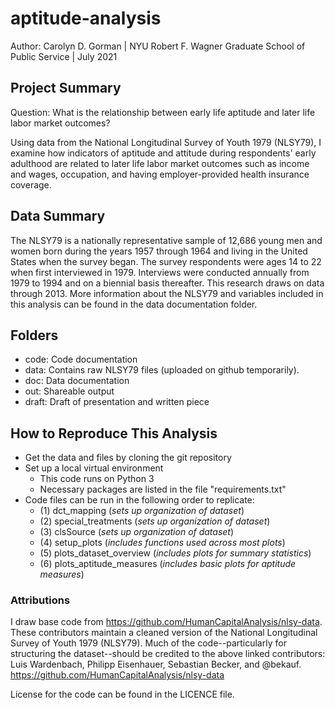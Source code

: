 # aptitude-analysis
Author: Carolyn D. Gorman | NYU Robert F. Wagner Graduate School of Public Service | July 2021

## Project Summary 
Question: What is the relationship between early life aptitude and later life labor market outcomes?

Using data from the National Longitudinal Survey of Youth 1979 (NLSY79), I examine how indicators of aptitude and attitude during respondents' early adulthood are related to later life labor market outcomes such as income and wages, occupation, and having employer-provided health insurance coverage.

## Data Summary 
The NLSY79 is a nationally representative sample of 12,686 young men and women born during the years 1957 through 1964 and living in the United States when the survey began. The survey respondents were ages 14 to 22 when first interviewed in 1979. Interviews were conducted annually from 1979 to 1994 and on a biennial basis thereafter. This research draws on data through 2013. More information about the NLSY79 and variables included in this analysis can be found in the data documentation folder.

## Folders 
- code: Code documentation 
- data: Contains raw NLSY79 files (uploaded on github temporarily). 
- doc: Data documentation 
- out: Shareable output 
- draft: Draft of presentation and written piece  

## How to Reproduce This Analysis
- Get the data and files by cloning the git repository
- Set up a local virtual environment 
    - This code runs on Python 3
    - Necessary packages are listed in the file "requirements.txt"  
- Code files can be run in the following order to replicate: 
    - (1) dct_mapping (*sets up organization of dataset*)
    - (2) special_treatments (*sets up organization of dataset*) 
    - (3) clsSource (*sets up organization of dataset*)
    - (4) setup_plots (*includes functions used across most plots*)
    - (5) plots_dataset_overview (*includes plots for summary statistics*)
    - (6) plots_aptitude_measures (*includes basic plots for aptitude measures*)



### Attributions 
I draw base code from https://github.com/HumanCapitalAnalysis/nlsy-data. These contributors maintain a cleaned version of the National Longitudinal Survey of Youth 1979 (NLSY79). Much of the code--particularly for structuring the dataset--should be credited to the above linked contributors: Luis Wardenbach, Philipp Eisenhauer, Sebastian Becker, and @bekauf.
https://github.com/HumanCapitalAnalysis/nlsy-data

License for the code can be found in the LICENCE file.
